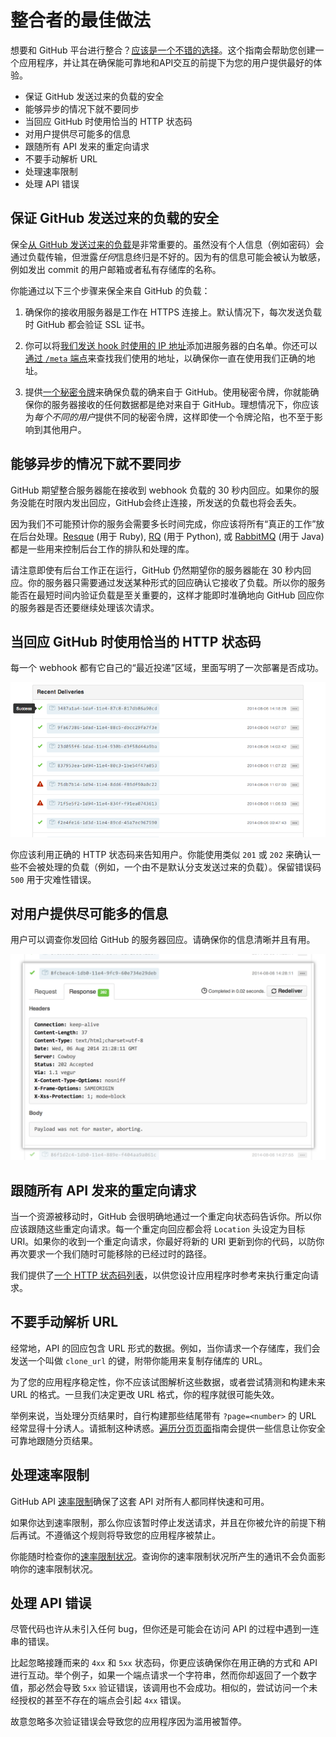 # 整合者的最佳做法

想要和 GitHub 平台进行整合？[应该是一个不错的选择](https://github.com/integrations)。这个指南会帮助您创建一个应用程序，并让其在确保能可靠地和API交互的前提下为您的用户提供最好的体验。

* 保证 GitHub 发送过来的负载的安全
* 能够异步的情况下就不要同步
* 当回应 GitHub 时使用恰当的 HTTP 状态码
* 对用户提供尽可能多的信息
* 跟随所有 API 发来的重定向请求
* 不要手动解析 URL
* 处理速率限制
* 处理 API 错误

## 保证 GitHub 发送过来的负载的安全

保全[从 GitHub 发送过来的负载](/v3/activity/events/types/)是非常重要的。虽然没有个人信息（例如密码）会通过负载传输，但泄露*任何*信息终归是不好的。因为有的信息可能会被认为敏感，例如发出 commit 的用户邮箱或者私有存储库的名称。

你能通过以下三个步骤来保全来自 GitHub 的负载：

1.  确保你的接收用服务器是工作在 HTTPS 连接上。默认情况下，每次发送负载时 GitHub 都会验证 SSL 证书。

2.  你可以将[我们发送 hook 时使用的 IP 地址](https://help.github.com/articles/what-ip-addresses-does-github-use-that-i-should-whitelist)添加进服务器的白名单。你还可以[通过 `/meta` 端点](/v3/meta/#meta)来查找我们使用的地址，以确保你一直在使用我们正确的地址。 

3.  提供[一个秘密令牌](https://developer.github.com/webhooks/securing/)来确保负载的确来自于 GitHub。使用秘密令牌，你就能确保你的服务器接收的任何数据都是绝对来自于 GitHub。理想情况下，你应该为*每个不同的用户*提供不同的秘密令牌，这样即使一个令牌沦陷，也不至于影响到其他用户。

## 能够异步的情况下就不要同步

GitHub 期望整合服务器能在接收到 webhook 负载的 30 秒内回应。如果你的服务没能在时限内发出回应，GitHub会终止连接，所发送的负载也将会丢失。

因为我们不可能预计你的服务会需要多长时间完成，你应该将所有“真正的工作”放在后台处理。[Resque](https://github.com/resque/resque/) (用于 Ruby), [RQ](http://python-rq.org/) (用于 Python), 或 [RabbitMQ](http://www.rabbitmq.com/) (用于 Java) 都是一些用来控制后台工作的排队和处理的库。

请注意即使有后台工作正在运行，GitHub 仍然期望你的服务器能在 30 秒内回应。你的服务器只需要通过发送某种形式的回应确认它接收了负载。所以你的服务能否在最短时间内验证负载是至关重要的，这样才能即时准确地向 GitHub 回应你的服务器是否还要继续处理该次请求。

## 当回应 GitHub 时使用恰当的 HTTP 状态码

每一个 webhook 都有它自己的“最近投递”区域，里面写明了一次部署是否成功。

![最近投递视图](images/webhooks_recent_deliveries.png)

你应该利用正确的 HTTP 状态码来告知用户。你能使用类似 `201` 或 `202` 来确认一些不会被处理的负载（例如，一个由不是默认分支发送过来的负载）。保留错误码 `500` 用于灾难性错误。

## 对用户提供尽可能多的信息

用户可以调查你发回给 GitHub 的服务器回应。请确保你的信息清晰并且有用。

![查看一个负载回应](images/payload_response_tab.png)

## 跟随所有 API 发来的重定向请求

当一个资源被移动时，GitHub 会很明确地通过一个重定向状态码告诉你。所以你应该跟随这些重定向请求。每一个重定向回应都会将 `Location` 头设定为目标 URI。如果你的收到一个重定向请求，你最好将新的 URI 更新到你的代码，以防你再次要求一个我们随时可能移除的已经过时的路径。

我们提供了[一个 HTTP 状态码列表](/v3/#http-redirects)，以供您设计应用程序时参考来执行重定向请求。 

## 不要手动解析 URL

经常地，API 的回应包含 URL 形式的数据。例如，当你请求一个存储库，我们会发送一个叫做 `clone_url` 的键，附带你能用来复制存储库的 URL。

为了您的应用程序稳定性，你不应该试图解析这些数据，或者尝试猜测和构建未来 URL 的格式。一旦我们决定更改 URL 格式，你的程序就很可能失效。

举例来说，当处理分页结果时，自行构建那些结尾带有 `?page=<number>` 的 URL 经常显得十分诱人。请抵制这种诱惑。[遍历分页页面](/traversing-with-pagination)指南会提供一些信息让你安全可靠地跟随分页结果。

## 处理速率限制

GitHub API [速率限制](https://developer.github.com/v3/#rate-limiting)确保了这套 API 对所有人都同样快速和可用。

如果你达到速率限制，那么你应该暂时停止发送请求，并且在你被允许的前提下稍后再试。不遵循这个规则将导致您的应用程序被禁止。

你能随时检查你的[速率限制状况](https://developer.github.com/v3/rate_limit/)。查询你的速率限制状况所产生的通讯不会负面影响你的速率限制状况。

## 处理 API 错误

尽管代码也许从未引入任何 bug，但你还是可能会在访问 API 的过程中遇到一连串的错误。

比起忽略接踵而来的 `4xx` 和 `5xx` 状态码，你更应该确保你在用正确的方式和 API 进行互动。举个例子，如果一个端点请求一个字符串，然而你却返回了一个数字值，那必然会导致 `5xx` 验证错误，该调用也不会成功。相似的，尝试访问一个未经授权的甚至不存在的端点会引起 `4xx` 错误。

故意忽略多次验证错误会导致您的应用程序因为滥用被暂停。